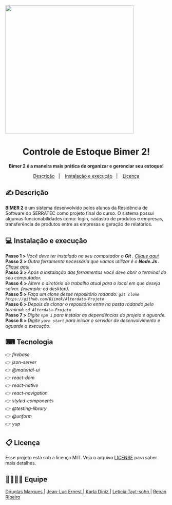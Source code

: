 <img src="./assets/readme.png" width="400">


<h1 align="center">Controle de Estoque Bimer 2!</h1>
 <p align="center"> <strong> Bimer 2 é a maneira mais prática de organizar e gerenciar seu estoque!</strong></p>

<p align="center">
  <a href="#-descrição">Descrição</a>&nbsp;&nbsp;&nbsp;|&nbsp;&nbsp;&nbsp;
  <a href="#-instalação-e-execução">Instalação e execução</a>&nbsp;&nbsp;&nbsp;|&nbsp;&nbsp;&nbsp;
  <a href="#memo-licença">Licença</a>
</p>

## ✍ Descrição

<strong> BIMER 2 </strong> é um sistema desenvolvido pelos alunos da Residência de Software do SERRATEC como projeto final do curso. O sistema  possui algumas funcionabilidades como: login, cadastro de produtos e empresas, transferência de produtos entre as empresas e geração de relatórios. 


 ## 💻 Instalação e execução
 
<strong> Passo 1 > </strong> <i> Você deve ter instalado no seu computador o <strong> Git  </strong>. <a href="https://git-scm.com/"> Clique aqui </a></i><br>
<strong> Passo 2 > </strong> <i> Outra ferramenta necessária que vamos utilizar é o <strong> Node.Js </strong>. <a href="https://nodejs.org/en/"> Clique aqui </a></i><br>
<strong> Passo 3 > </strong> <i> Após a instalação das ferramentas você deve abrir o terminal do seu computador. </i><br>
<strong> Passo 4 > </strong> <i> Altere o diretório de trabalho atual para o local em que deseja salvar. (exemplo: cd desktop). </i><br>
<strong> Passo 5 > </strong> <i> Faça um clone desse repositório rodando: `git clone https://github.com/Biimok/Alterdata-Projeto` </i><br>
<strong> Passo 6 > </strong> <i> Depois de clonar o repositório entre na pasta rodando pelo terminal: `cd Alterdata-Projeto` </i><br>
<strong> Passo 7 > </strong> <i> Digite `npm i` para instalar as dependências do projeto e aguarde. </i><br>
<strong> Passo 8 > </strong> <i> Digite `yarn start` para iniciar o servidor de desenvolvimento e aguarde a execução.</i><br>

## ⌨ Tecnologia 

👉<i> firebase </i><br/>
👉<i> json-server </i><br/>
👉<i> @material-ui </i><br/>
👉<i> react-dom </i><br/>
👉<i> react-native </i><br/>
👉<i> react-navigation </i><br/>
👉<i> styled-components </i><br/>
👉<i> @testing-library </i><br/>
👉<i> @unform </i><br/>
👉<i> yup </i><br/>

## 📋 Licença

Esse projeto está sob a licença MIT. Veja o arquivo [LICENSE](LICENSE.md) para saber mais detalhes.

## 👩‍💻👨‍💻 Equipe

<a href="https://github.com/marquesdouglas542"> Douglas Marques </a> |
<a href="https://github.com/Biimok"> Jean-Luc Ernest </a> |
<a href="https://github.com/KARLA-DINIZ"> Karla Diniz </a> |
<a href="https://github.com/leticiatayt-sohn"> Letícia Tayt-sohn </a> |
<a href=""> Renan Ribeiro </a> 